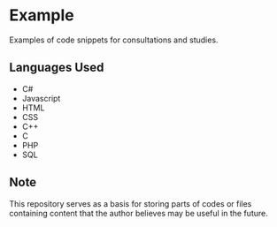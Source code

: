 # Example

Examples of code snippets for consultations and studies.

## Languages Used
- C#
- Javascript
- HTML
- CSS
- C++
- C
- PHP
- SQL

## Note 
This repository serves as a basis for storing parts of codes or files containing content that the author believes may be useful in the future.
